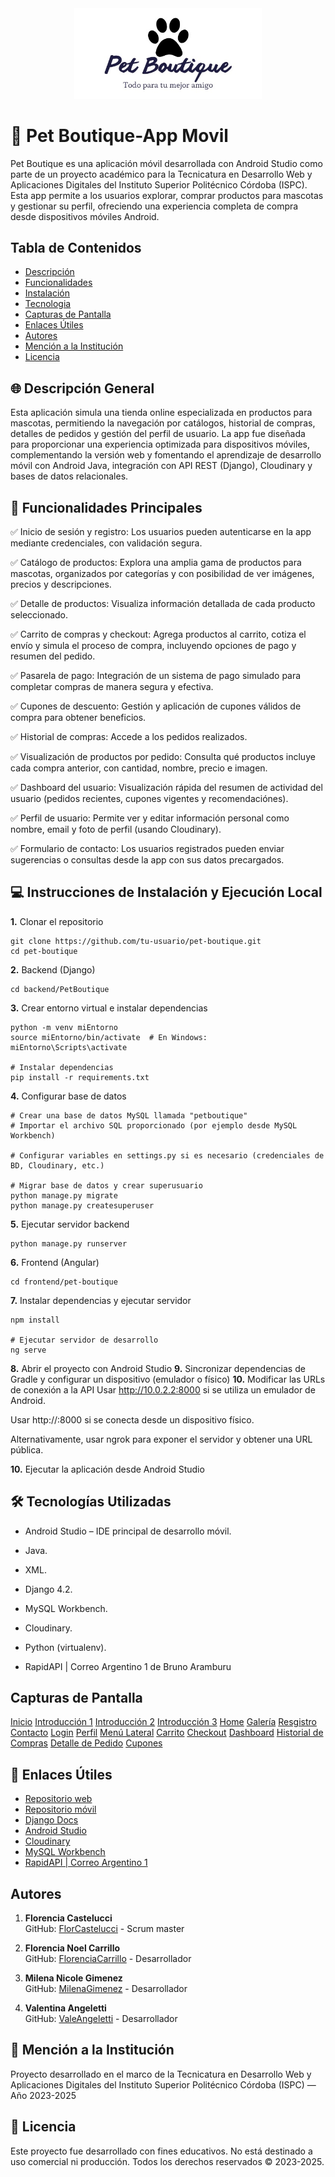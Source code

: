 <div align="center">
<img src="https://raw.githubusercontent.com/JavierCarranza0101/imagenes-dresscodehost/main/img_petboutique/PetBoutiquelogo1.jpg" alt="logo petboutique" width="300" ## />
</div>

# 🐾 Pet Boutique-App Movil

Pet Boutique es una aplicación móvil desarrollada con Android Studio como parte de un proyecto académico para la Tecnicatura en Desarrollo Web y Aplicaciones Digitales del Instituto Superior Politécnico Córdoba (ISPC). Esta app permite a los usuarios explorar, comprar productos para mascotas y gestionar su perfil, ofreciendo una experiencia completa de compra desde dispositivos móviles Android.

## Tabla de Contenidos
- [Descripción](#descripción-general)
- [Funcionalidades](#funcionalidades-principales)
- [Instalación](#instalación)
- [Tecnologia](#tecnologías-utilizadas)
- [Capturas de Pantalla](#capturas-de-pantalla)
- [Enlaces Útiles](#enlaces-útiles)
- [Autores](#autores)
- [Mención a la Institución](#mención-a-la-institución)
- [Licencia](#licencia)

## 🌐 Descripción General
Esta aplicación simula una tienda online especializada en productos para mascotas, permitiendo la navegación por catálogos, historial de compras, detalles de pedidos y gestión del perfil de usuario. La app fue diseñada para proporcionar una experiencia optimizada para dispositivos móviles, complementando la versión web y fomentando el aprendizaje de desarrollo móvil con Android Java, integración con API REST (Django), Cloudinary y bases de datos relacionales.

## 🚀 Funcionalidades Principales
✅ Inicio de sesión y registro: Los usuarios pueden autenticarse en la app mediante credenciales, con validación segura.

✅ Catálogo de productos: Explora una amplia gama de productos para mascotas, organizados por categorías y con posibilidad de ver imágenes, precios y descripciones.

✅ Detalle de productos: Visualiza información detallada de cada producto seleccionado.

✅ Carrito de compras y checkout: Agrega productos al carrito, cotiza el envío y simula el proceso de compra, incluyendo opciones de pago y resumen del pedido.

✅ Pasarela de pago: Integración de un sistema de pago simulado para completar compras de manera segura y efectiva.

✅ Cupones de descuento: Gestión y aplicación de cupones válidos de compra para obtener beneficios.

✅ Historial de compras: Accede a los pedidos realizados.

✅ Visualización de productos por pedido: Consulta qué productos incluye cada compra anterior, con cantidad, nombre, precio e imagen.

✅ Dashboard del usuario: Visualización rápida del resumen de actividad del usuario (pedidos recientes, cupones vigentes y recomendaciónes).

✅ Perfil de usuario: Permite ver y editar información personal como nombre, email y foto de perfil (usando Cloudinary).

✅ Formulario de contacto: Los usuarios registrados pueden enviar sugerencias o consultas desde la app con sus datos precargados.


## 💻 Instrucciones de Instalación y Ejecución Local
**1.** Clonar el repositorio
```
git clone https://github.com/tu-usuario/pet-boutique.git
cd pet-boutique
```
**2.** Backend (Django)
```
cd backend/PetBoutique
```
**3.** Crear entorno virtual e instalar dependencias
```
python -m venv miEntorno
source miEntorno/bin/activate  # En Windows: miEntorno\Scripts\activate

# Instalar dependencias
pip install -r requirements.txt
```
**4.** Configurar base de datos
```
# Crear una base de datos MySQL llamada "petboutique"
# Importar el archivo SQL proporcionado (por ejemplo desde MySQL Workbench)

# Configurar variables en settings.py si es necesario (credenciales de BD, Cloudinary, etc.)

# Migrar base de datos y crear superusuario
python manage.py migrate
python manage.py createsuperuser
```
**5.** Ejecutar servidor backend
```
python manage.py runserver
```
**6.** Frontend (Angular)
```
cd frontend/pet-boutique
```
**7.** Instalar dependencias y ejecutar servidor
```
npm install

# Ejecutar servidor de desarrollo
ng serve
```
**8.** Abrir el proyecto con Android Studio
**9.** Sincronizar dependencias de Gradle y configurar un dispositivo (emulador o físico)
**10.** Modificar las URLs de conexión a la API
   Usar http://10.0.2.2:8000 si se utiliza un emulador de Android.

   Usar http://<tu-ip-local>:8000 si se conecta desde un dispositivo físico.

   Alternativamente, usar ngrok para exponer el servidor y obtener una URL pública.

**10.** Ejecutar la aplicación desde Android Studio

## 🛠️ Tecnologías Utilizadas
- Android Studio – IDE principal de desarrollo móvil.

- Java.

- XML.

- Django 4.2.

- MySQL Workbench.

- Cloudinary.

- Python (virtualenv).

- RapidAPI | Correo Argentino 1 de Bruno Aramburu

## Capturas de Pantalla

[Inicio](Capturas-README/inicio.jpg)
[Introducción 1](Capturas-README/intro1.jpg)
[Introducción 2](Capturas-README/intro2.jpg)
[Introducción 3](Capturas-README/intro3.jpg)
[Home](Capturas-README/home.jpg)
[Galería](Capturas-README/galeria.jpg)
[Resgistro](Capturas-README/registro.jpg)
[Contacto](Capturas-README/contacto.jpg)
[Login](Capturas-README/login.jpg)
[Perfil](Capturas-README/perfil.jpg)
[Menú Lateral](Capturas-README/menuLateral.jpg)
[Carrito](Capturas-README/carrito.jpg)
[Checkout](Capturas-README/checkout.jpg)
[Dashboard](Capturas-README/dash.jpg)
[Historial de Compras](Capturas-README/historial.jpg)
[Detalle de Pedido](Capturas-README/detallePedido.jpg)
[Cupones](Capturas-README/cupones.jpg)


## 🔗 Enlaces Útiles
- [Repositorio web](https://github.com/ISPC-2024-GrupoEstudio/GrupoEstudio-2024)
- [Repositorio móvil](https://github.com/ISPC-2024-GrupoEstudio/GrupoEstudio-Mobile2024)
- [Django Docs](https://www.djangoproject.com/)
- [Android Studio](https://developer.android.com/studio?hl=es-419)
- [Cloudinary](https://cloudinary.com/)
- [MySQL Workbench](https://www.mysql.com/products/workbench/)
- [RapidAPI | Correo Argentino 1](https://rapidapi.com/brunoaramburu/api/correo-argentino1)

## Autores

1. **Florencia Castelucci**  
   GitHub: [FlorCastelucci](https://github.com/FlorCastelucci) - Scrum master

2. **Florencia Noel Carrillo**  
   GitHub: [FlorenciaCarrillo](https://github.com/FlorenciaCarrillo) - Desarrollador

3. **Milena Nicole Gimenez**  
   GitHub: [MilenaGimenez](https://github.com/MilenaGimenez) - Desarrollador

4. **Valentina Angeletti**  
   GitHub: [ValeAngeletti](https://github.com/ValeAngeletti) - Desarrollador

## 🏫 Mención a la Institución
Proyecto desarrollado en el marco de la Tecnicatura en Desarrollo Web y Aplicaciones Digitales del
Instituto Superior Politécnico Córdoba (ISPC) — Año 2023-2025

## 📄 Licencia
Este proyecto fue desarrollado con fines educativos.
No está destinado a uso comercial ni producción.
Todos los derechos reservados © 2023-2025.
